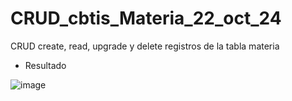 # CRUD_cbtis_Materia_22_oct_24
CRUD create, read, upgrade y delete registros de la tabla materia 

- Resultado

![image](https://github.com/user-attachments/assets/deeaf74f-669a-48c1-9606-8d0834be674d)

